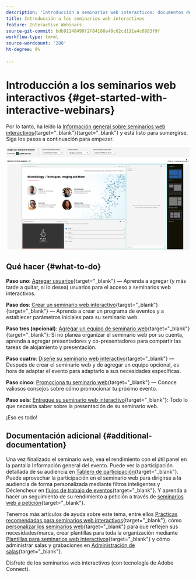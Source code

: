 ```yaml
---
description: 'Introducción a seminarios web interactivos: documentos de Marketo, documentación del producto'
title: Introducción a los seminarios web interactivos
feature: Interactive Webinars
source-git-commit: bdb91148499f2f84160a48c62cd111a4c6883f9f
workflow-type: tm+mt
source-wordcount: '288'
ht-degree: 0%

---
```


# Introducción a los seminarios web interactivos {#get-started-with-interactive-webinars}

Por lo tanto, ha leído la [Información general sobre seminarios web interactivos](/help/marketo/product-docs/demand-generation/events/interactive-webinars/interactive-webinars-overview.md){target="_blank"}{target="_blank"} y está listo para sumergirse. Siga los pasos a continuación para empezar.

![](assets/get-started-with-interactive-webinars-1.png)

## Qué hacer {#what-to-do}

**Paso uno**: [Agregar usuarios](/help/marketo/product-docs/demand-generation/events/interactive-webinars/user-and-license-management.md#add-a-user){target="_blank"} — Aprenda a agregar (y más tarde a quitar, si lo desea) usuarios para el acceso a seminarios web interactivos.

**Paso dos**: [Crear un seminario web interactivo](/help/marketo/product-docs/demand-generation/events/interactive-webinars/create-an-interactive-webinar.md){target="_blank"}{target="_blank"} — Aprenda a crear un programa de eventos y a establecer parámetros iniciales para su seminario web.

**Paso tres (opcional)**: [Agregar un equipo de seminario web](/help/marketo/product-docs/demand-generation/events/interactive-webinars/add-a-webinar-team.md){target="_blank"}{target="_blank"}: Si no planea organizar el seminario web por su cuenta, aprenda a agregar presentadores y co-presentadores para compartir las tareas de alojamiento y presentación.

**Paso cuatro**: [Diseñe su seminario web interactivo](/help/marketo/product-docs/demand-generation/events/interactive-webinars/designing-interactive-webinars.md){target="_blank"} — Después de crear el seminario web y de agregar un equipo opcional, es hora de adaptar el evento para adaptarlo a sus necesidades específicas.

**Paso cinco**: [Promociona tu seminario web](/help/marketo/product-docs/demand-generation/events/interactive-webinars/promoting-an-interactive-webinar.md){target="_blank"} — Conoce valiosos consejos sobre cómo promocionar tu próximo evento.

**Paso seis**: [Entregue su seminario web interactivo](/help/marketo/product-docs/demand-generation/events/interactive-webinars/deliver-an-interactive-webinar.md){target="_blank"}: Todo lo que necesita saber sobre la presentación de su seminario web.

¡Eso es todo!

## Documentación adicional {#additional-documentation}

Una vez finalizado el seminario web, vea el rendimiento con el útil panel en la pantalla Información general del evento. Puede ver la participación detallada de su audiencia en [Tablero de participación](/help/marketo/product-docs/demand-generation/events/interactive-webinars/engagement-dashboard.md){target="_blank"}. Puede aprovechar la participación en el seminario web para dirigirse a la audiencia de forma personalizada mediante filtros inteligentes y Déclencheur en [flujos de trabajo de eventos](/help/marketo/product-docs/demand-generation/events/interactive-webinars/event-workflows.md){target="_blank"}. Y aprenda a hacer un seguimiento de su rendimiento a petición a través de [seminarios web a petición](/help/marketo/product-docs/demand-generation/events/interactive-webinars/on-demand-webinars.md){target="_blank"}.

Tenemos más artículos de ayuda sobre este tema, entre ellos [Prácticas recomendadas para seminarios web interactivos](/help/marketo/product-docs/demand-generation/events/interactive-webinars/best-practices-for-interactive-webinars.md){target="_blank"}, cómo [personalizar los seminarios web](/help/marketo/product-docs/demand-generation/events/interactive-webinars/customization.md){target="_blank"} para que reflejen sus necesidades/marca, crear plantillas para toda la organización mediante [Plantillas para seminarios web interactivos](/help/marketo/product-docs/demand-generation/events/interactive-webinars/templates.md){target="_blank"} y cómo administrar salas y grabaciones en [Administración de salas](/help/marketo/product-docs/demand-generation/events/interactive-webinars/room-management.md){target="_blank"}.

Disfrute de los seminarios web interactivos (con tecnología de Adobe Connect).
